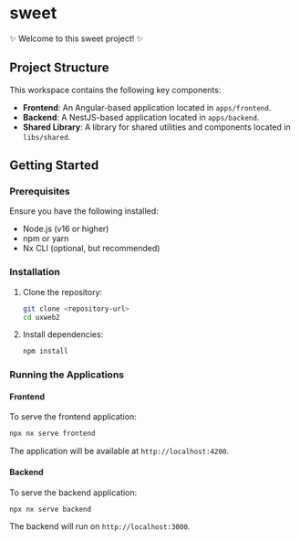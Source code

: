 # sweet

✨ Welcome to this sweet project! ✨

## Project Structure

This workspace contains the following key components:

- **Frontend**: An Angular-based application located in `apps/frontend`.
- **Backend**: A NestJS-based application located in `apps/backend`.
- **Shared Library**: A library for shared utilities and components located in `libs/shared`.

## Getting Started

### Prerequisites

Ensure you have the following installed:

- Node.js (v16 or higher)
- npm or yarn
- Nx CLI (optional, but recommended)

### Installation

1. Clone the repository:

   ```sh
   git clone <repository-url>
   cd uxweb2
   ```

2. Install dependencies:
   ```sh
   npm install
   ```

### Running the Applications

#### Frontend

To serve the frontend application:

```sh
npx nx serve frontend
```

The application will be available at `http://localhost:4200`.

#### Backend

To serve the backend application:

```sh
npx nx serve backend
```

The backend will run on `http://localhost:3000`.
